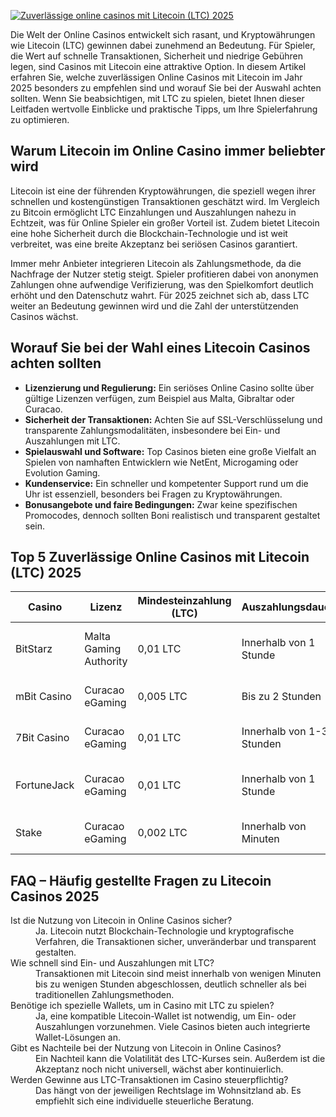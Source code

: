[![Zuverlässige online casinos mit Litecoin (LTC) 2025](https://123-caf.pages.dev/gitsignup.png)](https://vrmoo.ru/Bt82HjjY)

<p>Die Welt der Online Casinos entwickelt sich rasant, und Kryptowährungen wie Litecoin (LTC) gewinnen dabei zunehmend an Bedeutung. Für Spieler, die Wert auf schnelle Transaktionen, Sicherheit und niedrige Gebühren legen, sind Casinos mit Litecoin eine attraktive Option. In diesem Artikel erfahren Sie, welche zuverlässigen Online Casinos mit Litecoin im Jahr 2025 besonders zu empfehlen sind und worauf Sie bei der Auswahl achten sollten. Wenn Sie beabsichtigen, mit LTC zu spielen, bietet Ihnen dieser Leitfaden wertvolle Einblicke und praktische Tipps, um Ihre Spielerfahrung zu optimieren.</p>  <h2>Warum Litecoin im Online Casino immer beliebter wird</h2> <p>Litecoin ist eine der führenden Kryptowährungen, die speziell wegen ihrer schnellen und kostengünstigen Transaktionen geschätzt wird. Im Vergleich zu Bitcoin ermöglicht LTC Einzahlungen und Auszahlungen nahezu in Echtzeit, was für Online Spieler ein großer Vorteil ist. Zudem bietet Litecoin eine hohe Sicherheit durch die Blockchain-Technologie und ist weit verbreitet, was eine breite Akzeptanz bei seriösen Casinos garantiert.</p> <p>Immer mehr Anbieter integrieren Litecoin als Zahlungsmethode, da die Nachfrage der Nutzer stetig steigt. Spieler profitieren dabei von anonymen Zahlungen ohne aufwendige Verifizierung, was den Spielkomfort deutlich erhöht und den Datenschutz wahrt. Für 2025 zeichnet sich ab, dass LTC weiter an Bedeutung gewinnen wird und die Zahl der unterstützenden Casinos wächst.</p>  <h2>Worauf Sie bei der Wahl eines Litecoin Casinos achten sollten</h2> <ul> <li><strong>Lizenzierung und Regulierung:</strong> Ein seriöses Online Casino sollte über gültige Lizenzen verfügen, zum Beispiel aus Malta, Gibraltar oder Curacao.</li> <li><strong>Sicherheit der Transaktionen:</strong> Achten Sie auf SSL-Verschlüsselung und transparente Zahlungsmodalitäten, insbesondere bei Ein- und Auszahlungen mit LTC.</li> <li><strong>Spielauswahl und Software:</strong> Top Casinos bieten eine große Vielfalt an Spielen von namhaften Entwicklern wie NetEnt, Microgaming oder Evolution Gaming.</li> <li><strong>Kundenservice:</strong> Ein schneller und kompetenter Support rund um die Uhr ist essenziell, besonders bei Fragen zu Kryptowährungen.</li> <li><strong>Bonusangebote und faire Bedingungen:</strong> Zwar keine spezifischen Promocodes, dennoch sollten Boni realistisch und transparent gestaltet sein.</li> </ul>  <h2>Top 5 Zuverlässige Online Casinos mit Litecoin (LTC) 2025</h2> <table>   <thead>     <tr>       <th>Casino</th>       <th>Lizenz</th>       <th>Mindesteinzahlung (LTC)</th>       <th>Auszahlungsdauer</th>       <th>Besonderheiten</th>     </tr>   </thead>   <tbody>     <tr>       <td>BitStarz</td>       <td>Malta Gaming Authority</td>       <td>0,01 LTC</td>       <td>Innerhalb von 1 Stunde</td>       <td>Große Spielauswahl, schnelle Zahlungen</td>     </tr>     <tr>       <td>mBit Casino</td>       <td>Curacao eGaming</td>       <td>0,005 LTC</td>       <td>Bis zu 2 Stunden</td>       <td>Vielfältige Krypto-Boni, VIP-Programm</td>     </tr>     <tr>       <td>7Bit Casino</td>       <td>Curacao eGaming</td>       <td>0,01 LTC</td>       <td>Innerhalb von 1-3 Stunden</td>       <td>Attraktive Bonusaktionen, Live Casino</td>     </tr>     <tr>       <td>FortuneJack</td>       <td>Curacao eGaming</td>       <td>0,01 LTC</td>       <td>Innerhalb von 1 Stunde</td>       <td>Speziell auf Krypto fokussiert, Sportwetten</td>     </tr>     <tr>       <td>Stake</td>       <td>Curacao eGaming</td>       <td>0,002 LTC</td>       <td>Innerhalb von Minuten</td>       <td>Modernes Design, schnelle Auszahlungen</td>     </tr>   </tbody> </table>  <h2>FAQ – Häufig gestellte Fragen zu Litecoin Casinos 2025</h2> <dl>   <dt>Ist die Nutzung von Litecoin in Online Casinos sicher?</dt>   <dd>Ja. Litecoin nutzt Blockchain-Technologie und kryptografische Verfahren, die Transaktionen sicher, unveränderbar und transparent gestalten.</dd>      <dt>Wie schnell sind Ein- und Auszahlungen mit LTC?</dt>   <dd>Transaktionen mit Litecoin sind meist innerhalb von wenigen Minuten bis zu wenigen Stunden abgeschlossen, deutlich schneller als bei traditionellen Zahlungsmethoden.</dd>      <dt>Benötige ich spezielle Wallets, um in Casino mit LTC zu spielen?</dt>   <dd>Ja, eine kompatible Litecoin-Wallet ist notwendig, um Ein- oder Auszahlungen vorzunehmen. Viele Casinos bieten auch integrierte Wallet-Lösungen an.</dd>      <dt>Gibt es Nachteile bei der Nutzung von Litecoin in Online Casinos?</dt>   <dd>Ein Nachteil kann die Volatilität des LTC-Kurses sein. Außerdem ist die Akzeptanz noch nicht universell, wächst aber kontinuierlich.</dd>      <dt>Werden Gewinne aus LTC-Transaktionen im Casino steuerpflichtig?</dt>   <dd>Das hängt von der jeweiligen Rechtslage im Wohnsitzland ab. Es empfiehlt sich eine individuelle steuerliche Beratung.</dd> </dl>